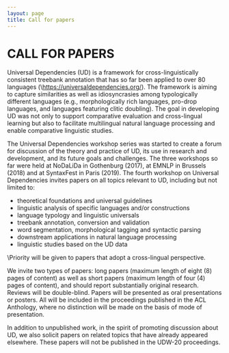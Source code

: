 ```yaml
---
layout: page
title: Call for papers
---
```


# CALL FOR PAPERS

Universal Dependencies (UD) is a framework for cross-linguistically consistent treebank annotation that has so far been applied to over 80 languages (\https://universaldependencies.org/). The framework is aiming to capture similarities as well as idiosyncrasies among typologically different languages (e.g., morphologically rich languages, pro-drop languages, and languages featuring clitic doubling). The goal in developing UD was not only to support comparative evaluation and cross-lingual learning but also to facilitate multilingual natural language processing and enable comparative linguistic studies.

The Universal Dependencies workshop series was started to create a forum for discussion of the theory and practice of UD, its use in research and development, and its future goals and challenges. The three workshops so far were held at NoDaLiDa in Gothenburg (2017), at EMNLP in Brussels (2018) and at SyntaxFest in Paris (2019). The fourth workshop on Universal Dependencies invites papers on all topics relevant to UD, including but not limited to:

- theoretical foundations and universal guidelines
- linguistic analysis of specific languages and/or constructions
- language typology and linguistic universals
- treebank annotation, conversion and validation
- word segmentation, morphological tagging and syntactic parsing
- downstream applications in natural language processing
- linguistic studies based on the UD data

\Priority will be given to papers that adopt a cross-lingual perspective.

We invite two types of papers: long papers (maximum length of eight (8) pages of content) as well as short papers (maximum length of four (4) pages of content), and should report substantially original research. Reviews will be double-blind. Papers will be presented as oral presentations or posters. All will be included in the proceedings published in the ACL Anthology, where no distinction will be made on the basis of mode of presentation.

In addition to unpublished work, in the spirit of promoting discussion about UD, we also solicit papers on related topics that have already appeared elsewhere. These papers will not be published in the UDW-20 proceedings.
